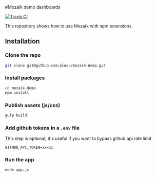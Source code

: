 #Mozaïk demo dashboards

[![Travis CI][travis-image]][travis-url]

This repository shows how to use Mozaïk with npm extensions.

## Installation

### Clone the repo

```bash
git clone git@github.com:plouc/mozaik-demo.git
```

### Install packages

```bash
cd mozaik-demo
npm install
```

### Publish assets (js/css)

```bash
gulp build
```

### Add github tokens in a `.env` file

This step is optional, it's useful if you want to bypass github api rate limit.

```
GITHUB_API_TOKEN=xxxxx
```

### Run the app

```bash
node app.js
```

[travis-image]: https://img.shields.io/travis/plouc/mozaik-demo.svg?style=flat-square
[travis-url]: https://travis-ci.org/plouc/mozaik-demo

